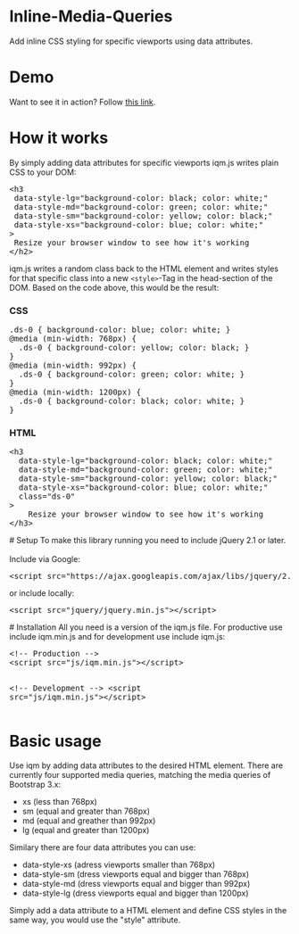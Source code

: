 # Inline-Media-Queries
Add inline CSS styling for specific viewports using data attributes.
# Demo
Want to see it in action? Follow <a href="http://google.com">this link</a>.
# How it works
By simply adding data attributes for specific viewports iqm.js writes plain CSS to your DOM:
<pre>
&lt;h3 	
 data-style-lg="background-color: black; color: white;" 
 data-style-md="background-color: green; color: white;"
 data-style-sm="background-color: yellow; color: black;" 
 data-style-xs="background-color: blue; color: white;"
&gt;
 Resize your browser window to see how it's working
&lt;/h2&gt;
</pre>
iqm.js writes a random class back to the HTML element and writes styles for that specific class into a new <code>&lt;style&gt;</code>-Tag in the head-section of the DOM.
Based on the code above, this would be the result:
<h3>CSS</h3>
<pre>
.ds-0 { background-color: blue; color: white; }  
@media (min-width: 768px) { 
  .ds-0 { background-color: yellow; color: black; } 
}  
@media (min-width: 992px) { 
  .ds-0 { background-color: green; color: white; } 
}  
@media (min-width: 1200px) { 
  .ds-0 { background-color: black; color: white; } 
} 
</pre>
<h3>HTML</h3>
<pre>
&lt;h3 
  data-style-lg="background-color: black; color: white;" 
  data-style-md="background-color: green; color: white;" 
  data-style-sm="background-color: yellow; color: black;" 
  data-style-xs="background-color: blue; color: white;" 
  class="ds-0"
&gt;
	Resize your browser window to see how it's working
&lt;/h3&gt;
</pre>
# Setup
To make this library running you need to include jQuery 2.1 or later.<br><br>
Include via Google:<br>
<pre>
&lt;script src="https://ajax.googleapis.com/ajax/libs/jquery/2.1.3/jquery.min.js"&gt;&lt;/script&gt;
</pre>
or include locally:<br>
<pre>
&lt;script src="jquery/jquery.min.js"&gt;&lt;/script&gt;
</pre>
# Installation
All you need is a version of the iqm.js file. For productive use include iqm.min.js and for development use include iqm.js:
<pre>
&lt;!-- Production --&gt; 
&lt;script src="js/iqm.min.js"&gt;&lt;/script&gt; 

&lt;!-- Development --&gt; 
&lt;script src="js/iqm.min.js"&gt;&lt;/script&gt;
</pre>
# Basic usage
Use iqm by adding data attributes to the desired HTML element. There are currently four supported media queries, matching the media queries of Bootstrap 3.x:
  <ul>
		<li>
			xs (less than 768px)
		</li>
		<li>
			sm (equal and greater than 768px)
		</li>
		<li>
			md (equal and greather than 992px)
		</li>
		<li>
			lg (equal and greater than 1200px)
		</li>
	</ul>
Similary there are four data attributes you can use:
<ul>
		<li>
			data-style-xs (adress viewports smaller than 768px)
		</li>
		<li>
			data-style-sm (dress viewports equal and bigger than 768px)
		</li>
		<li>
			data-style-md (dress viewports equal and bigger than 992px)
		</li>
		<li>
			data-style-lg (dress viewports equal and bigger than 1200px)
		</li>
	</ul>
Simply add a data attribute to a HTML element and define CSS styles in the same way, you would use the "style" attribute.
	
